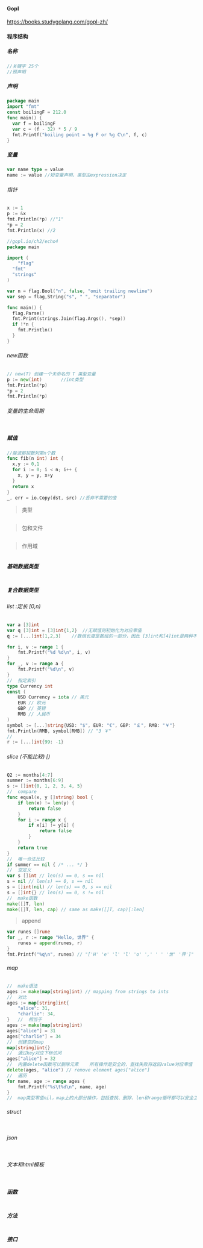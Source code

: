 #### Gopl

https://books.studygolang.com/gopl-zh/

#### 程序结构

##### 名称

```go
//关键字 25个
//预声明
```

##### 声明

```go
package main
import "fmt"
const boilingF = 212.0
func main() {
  var f = boilingF
  var c = (f - 32) * 5 / 9
  fmt.Printf("boiling point = %g F or %g C\n", f, c)
}
```

##### 变量

```go
var name type = value
name := value //短变量声明，类型由expression决定
```

###### 指针

```go
x := 1
p := &x
fmt.Println(*p) //"1"
*p = 2
fmt.Println(x) //2
```

```go
//gopl.io/ch2/echo4
package main

import (
	"flag"
  "fmt"
  "strings"
)

var n = flag.Bool("n", false, "omit trailing newline")
var sep = flag,String("s", " ", "separator")

func main() {
  flag.Parse()
  fmt.Print(strings.Join(flag.Args(), *sep))
  if !*n {
    fmt.Println()
  }
}
```

###### new函数

```go
// new(T) 创建一个未命名的 T 类型变量
p := new(int)		//int类型
fmt.Println(*p)
*p = 2
fmt.Println(*p)
```

###### 变量的生命周期

```go

```

##### 赋值

```go
//斐波那契数列第n个数
func fib(n int) int {
  x,y := 0,1
  for i := 0; i < n; i++ {
    x, y = y, x+y
  }
  return x
}
_, err = io.Copy(dst, src) //丢弃不需要的值
```

> 类型

```go

```

> 包和文件

```shell

```

> 作用域

```go

```

##### 基础数据类型

```go

```

##### 复合数据类型

###### list :定长 [0,n)

```go
var a [3]int
var q [3]int = [3]int{1,2}	//无赋值则初始化为对应零值
q := [...]int[1,2,3]	//数组长度是数组的一部分，因此 [3]int和[4]int是两种不同数组类型，数组的长度（不是常量表达式）需要在编译阶段确定

for i, v := range 1 {
    fmt.Printf("%d %d\n", i, v)
}
for _, v := range a {
    fmt.Printf("%d\n", v)
}
//	指定索引
type Currency int
const (
	USD Currency = iota // 美元
	EUR // 欧元
	GBP // 英镑
	RMB // 人民币
)
symbol := [...]string{USD: "$", EUR: "€", GBP: "￡", RMB: "￥"}
fmt.Println(RMB, symbol[RMB]) // "3 ￥"
//	
r := [...]int{99: -1}
```

###### slice (不能比较)	[)

```go
Q2 := months[4:7]
summer := months[6:9]
s := []int{0, 1, 2, 3, 4, 5}
//	compare
func equal(x, y []string) bool {
	if len(x) != len(y) {
		return false
	}
	for i := range x {
		if x[i] != y[i] {
			return false
		}
	}
	return true
}
//	唯一合法比较
if summer == nil { /* ... */ }
//	空定义
var s []int // len(s) == 0, s == nil
s = nil // len(s) == 0, s == nil
s = []int(nil) // len(s) == 0, s == nil
s = []int{} // len(s) == 0, s != nil
//	make函数
make([]T, len)
make([]T, len, cap) // same as make([]T, cap)[:len]
```

> append

```go
var runes []rune
for _, r := range "Hello, 世界" {
	runes = append(runes, r)
}
fmt.Printf("%q\n", runes) // "['H' 'e' 'l' 'l' 'o' ',' ' ' '世' '界']"
```

###### map

```go
//	make语法
ages := make(map[string]int) // mapping from strings to ints
//	对比
ages := map[string]int{
	"alice": 31,
	"charlie": 34,
}	//	相当于
ages := make(map[string]int)
ages["alice"] = 31
ages["charlie"] = 34
//	创建空的map
map[string]int{}
//	通过key对应下标访问
ages["alice"] = 32
//	内置delete函数可以删除元素	所有操作是安全的，查找失败将返回value对应零值
delete(ages, "alice") // remove element ages["alice"]
//	遍历
for name, age := range ages {
	fmt.Printf("%s\t%d\n", name, age)
}
//	map类型零值nil，map上的大部分操作，包括查找、删除、len和range循环都可以安全工作在nil值的map上，它们的行为和一个空的map类似。但是向一个nil值的map存入元素将导致一个panic异常。

```

###### struct

```go

```

###### json

```go

```

###### 文本和html模板

```go

```

##### 函数

```go

```

##### 方法

```go

```

##### 接口

```shell

```

